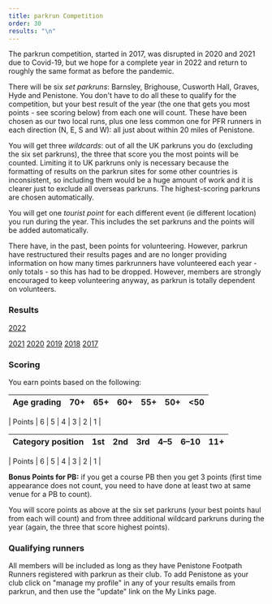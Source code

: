 ```yaml
---
title: parkrun Competition
order: 30
results: "\n"
---
```

The parkrun competition, started in 2017, was disrupted in 2020 and 2021 due to Covid-19, but we hope for a complete year in 2022 and return to roughly the same format as before the pandemic.



There will be six _set parkruns_: Barnsley, Brighouse, Cusworth Hall, Graves, Hyde and Penistone. You don't have to do all these to qualify for the competition, but your best result of the year (the one that gets you most points - see scoring below) from each one will count.  These have been chosen as our two local runs, plus one less common one for PFR runners in each direction (N, E, S and W): all just about within 20 miles of Penistone.

You will get three _wildcards_: out of all the UK parkruns you do (excluding the six set parkruns), the three that score you the most points will be counted. Limiting it to UK parkruns only is necessary because the formatting of results on the parkrun sites for some other countries is inconsistent, so including them would be a huge amount of work and it is clearer just to exclude all overseas parkruns.  The highest-scoring parkruns are chosen automatically.



You will get one _tourist point_ for each different event (ie different location) you run during the year. This includes the set parkruns and the points will be added automatically.

There have, in the past, been points for volunteering. However, parkrun have restructured their results pages and are no longer providing information on how many times parkrunners have volunteered each year - only totals - so this has had to be dropped. However, members are strongly encouraged to keep volunteering anyway, as parkrun is totally dependent on volunteers.



### Results

[2022](http://results.pfrac.co.uk/parkrun2022/Overall.html)


[2021](http://results.pfrac.co.uk/parkrun2021/Overall.html)
[2020](http://results.pfrac.co.uk/parkrun2020/Overall.html)
[2019](http://results.pfrac.co.uk/parkrun2019/Overall.html)
[2018](http://results.pfrac.co.uk/parkrun2018/Overall.html)
[2017](http://results.pfrac.co.uk/parkrun2017/Overall.html)



### Scoring



You earn points based on the following:



| Age grading | 70+ | 65+ | 60+ | 55+ | 50+ | <50 |
| -           | -   | -   | - | - | - | - |

| Points      | 6   | 5   | 4 | 3 | 2 | 1 | 



| Category position | 1st | 2nd | 3rd | 4–5 | 6–10 | 11+ |
| - | - | - | - | - | - | - | 


| Points | 6 | 5 | 4 | 3 | 2 | 1 |



**Bonus Points for PB:** if you get a course PB then you get 3 points (first time appearance does not count, you need to have done at least two at same venue for a PB to count).



You will score points as above at the six set parkruns (your best points haul from each will count) and from three additional wildcard parkruns during the year (again, the three that score highest points).



### Qualifying runners



All members will be included as long as they have Penistone Footpath Runners registered with parkrun as their club. To add Penistone as your club click on "manage my profile" in any of your results emails from parkrun, and then use the "update" link on the My Links page.
